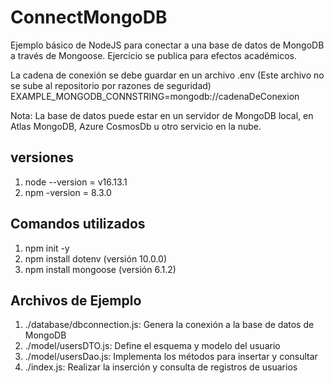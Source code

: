 # ConnectMongoDB

Ejemplo básico de NodeJS para conectar a una base de datos de MongoDB a través de Mongoose. 
Ejercicio se publica para efectos académicos.

La cadena de conexión se debe guardar en un archivo .env (Este archivo no se sube al repositorio por razones de seguridad)
    EXAMPLE_MONGODB_CONNSTRING=mongodb://cadenaDeConexion

Nota: La base de datos puede estar en un servidor de MongoDB local, en Atlas MongoDB, Azure CosmosDb u otro servicio en la nube.

## versiones

1. node --version = v16.13.1
2. npm -version = 8.3.0

## Comandos utilizados

1. npm init -y
2. npm install dotenv  (versión 10.0.0)
3. npm install mongoose (versión 6.1.2)

## Archivos de Ejemplo

1. ./database/dbconnection.js: Genera la conexión a la base de datos de MongoDB
2. ./model/usersDTO.js: Define el esquema y  modelo del usuario
3. ./model/usersDao.js: Implementa los métodos para insertar y consultar
4. ./index.js: Realizar la inserción y consulta de registros de usuarios
